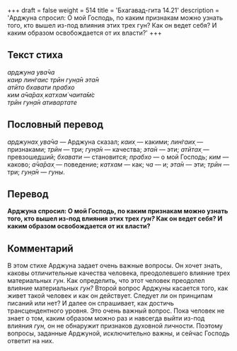 +++
draft = false
weight = 514
title = 'Бхагавад-гита 14.21'
description = 'Арджуна спросил: О мой Господь, по каким признакам можно узнать того, кто вышел из-под влияния этих трех гун? Как он ведет себя? И каким образом освобождается от их власти?'
+++

## Текст стиха

_арджуна ува̄ча  
каир лин̇гаис трӣн гун̣а̄н эта̄н  
атӣто бхавати прабхо  
ким а̄ча̄рах̣ катхам̇ чаита̄м̇с  
трӣн гун̣а̄н ативартате_

## Пословный перевод

_арджунах̣_ _ува̄ча_ — Арджуна сказал; _каих̣_ — какими; _лин̇гаих̣_ — признаками; _трӣн_ — три; _гун̣а̄н_ — качества; _эта̄н_ — эти; _атӣтах̣_ — превзошедший; _бхавати_ — становится; _прабхо_ — о мой Господь; _ким_ — каково; _а̄ча̄рах̣_ — поведение; _катхам_ — как; _ча_ — и; _эта̄н_ — эти; _трӣн_ — три; _гун̣а̄н_ — _гуны_.

## Перевод

**Арджуна спросил: О мой Господь, по каким признакам можно узнать того, кто вышел из-под влияния этих трех _гун?_ Как он ведет себя? И каким образом освобождается от их власти?**

## Комментарий

В этом стихе Арджуна задает очень важные вопросы. Он хочет знать, каковы отличительные качества человека, преодолевшего влияние трех материальных _гун_. Как определить, что этот человек преодолел влияние материальных _гун?_ Второй вопрос Арджуны касается того, как живет такой человек и как он действует. Следует ли он принципам писаний или нет? И далее он спрашивает, как достичь трансцендентного уровня. Это очень важный вопрос. Пока человек не знает о том, каким образом можно раз и навсегда выйти из-под влияния _гун,_ он не обнаружит признаков духовной личности. Поэтому вопросы, заданные Арджуной, исключительно важны, и сейчас Господь ответит на них.
